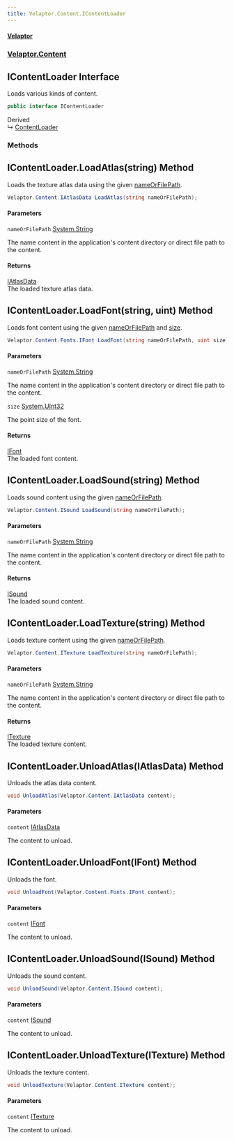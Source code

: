 ```yaml
---
title: Velaptor.Content.IContentLoader
---
```


#### [Velaptor](Namespaces.md 'Velaptor Namespaces')
### [Velaptor.Content](Velaptor.Content.md 'Velaptor.Content')

## IContentLoader Interface

Loads various kinds of content.

```csharp
public interface IContentLoader
```

Derived  
&#8627; [ContentLoader](Velaptor.Content.ContentLoader.md 'Velaptor.Content.ContentLoader')
### Methods

<a name='Velaptor.Content.IContentLoader.LoadAtlas(string)'></a>

## IContentLoader.LoadAtlas(string) Method

Loads the texture atlas data using the given [nameOrFilePath](Velaptor.Content.IContentLoader.md#Velaptor.Content.IContentLoader.LoadAtlas(string).nameOrFilePath 'Velaptor.Content.IContentLoader.LoadAtlas(string).nameOrFilePath').

```csharp
Velaptor.Content.IAtlasData LoadAtlas(string nameOrFilePath);
```
#### Parameters

<a name='Velaptor.Content.IContentLoader.LoadAtlas(string).nameOrFilePath'></a>

`nameOrFilePath` [System.String](https://docs.microsoft.com/en-us/dotnet/api/System.String 'System.String')

The name content in the application's content directory or direct file path to the content.

#### Returns
[IAtlasData](Velaptor.Content.IAtlasData.md 'Velaptor.Content.IAtlasData')  
The loaded texture atlas data.

<a name='Velaptor.Content.IContentLoader.LoadFont(string,uint)'></a>

## IContentLoader.LoadFont(string, uint) Method

Loads font content using the given [nameOrFilePath](Velaptor.Content.IContentLoader.md#Velaptor.Content.IContentLoader.LoadFont(string,uint).nameOrFilePath 'Velaptor.Content.IContentLoader.LoadFont(string, uint).nameOrFilePath') and [size](Velaptor.Content.IContentLoader.md#Velaptor.Content.IContentLoader.LoadFont(string,uint).size 'Velaptor.Content.IContentLoader.LoadFont(string, uint).size').

```csharp
Velaptor.Content.Fonts.IFont LoadFont(string nameOrFilePath, uint size);
```
#### Parameters

<a name='Velaptor.Content.IContentLoader.LoadFont(string,uint).nameOrFilePath'></a>

`nameOrFilePath` [System.String](https://docs.microsoft.com/en-us/dotnet/api/System.String 'System.String')

The name content in the application's content directory or direct file path to the content.

<a name='Velaptor.Content.IContentLoader.LoadFont(string,uint).size'></a>

`size` [System.UInt32](https://docs.microsoft.com/en-us/dotnet/api/System.UInt32 'System.UInt32')

The point size of the font.

#### Returns
[IFont](Velaptor.Content.Fonts.IFont.md 'Velaptor.Content.Fonts.IFont')  
The loaded font content.

<a name='Velaptor.Content.IContentLoader.LoadSound(string)'></a>

## IContentLoader.LoadSound(string) Method

Loads sound content using the given [nameOrFilePath](Velaptor.Content.IContentLoader.md#Velaptor.Content.IContentLoader.LoadSound(string).nameOrFilePath 'Velaptor.Content.IContentLoader.LoadSound(string).nameOrFilePath').

```csharp
Velaptor.Content.ISound LoadSound(string nameOrFilePath);
```
#### Parameters

<a name='Velaptor.Content.IContentLoader.LoadSound(string).nameOrFilePath'></a>

`nameOrFilePath` [System.String](https://docs.microsoft.com/en-us/dotnet/api/System.String 'System.String')

The name content in the application's content directory or direct file path to the content.

#### Returns
[ISound](Velaptor.Content.ISound.md 'Velaptor.Content.ISound')  
The loaded sound content.

<a name='Velaptor.Content.IContentLoader.LoadTexture(string)'></a>

## IContentLoader.LoadTexture(string) Method

Loads texture content using the given [nameOrFilePath](Velaptor.Content.IContentLoader.md#Velaptor.Content.IContentLoader.LoadTexture(string).nameOrFilePath 'Velaptor.Content.IContentLoader.LoadTexture(string).nameOrFilePath').

```csharp
Velaptor.Content.ITexture LoadTexture(string nameOrFilePath);
```
#### Parameters

<a name='Velaptor.Content.IContentLoader.LoadTexture(string).nameOrFilePath'></a>

`nameOrFilePath` [System.String](https://docs.microsoft.com/en-us/dotnet/api/System.String 'System.String')

The name content in the application's content directory or direct file path to the content.

#### Returns
[ITexture](Velaptor.Content.ITexture.md 'Velaptor.Content.ITexture')  
The loaded texture content.

<a name='Velaptor.Content.IContentLoader.UnloadAtlas(Velaptor.Content.IAtlasData)'></a>

## IContentLoader.UnloadAtlas(IAtlasData) Method

Unloads the atlas data content.

```csharp
void UnloadAtlas(Velaptor.Content.IAtlasData content);
```
#### Parameters

<a name='Velaptor.Content.IContentLoader.UnloadAtlas(Velaptor.Content.IAtlasData).content'></a>

`content` [IAtlasData](Velaptor.Content.IAtlasData.md 'Velaptor.Content.IAtlasData')

The content to unload.

<a name='Velaptor.Content.IContentLoader.UnloadFont(Velaptor.Content.Fonts.IFont)'></a>

## IContentLoader.UnloadFont(IFont) Method

Unloads the font.

```csharp
void UnloadFont(Velaptor.Content.Fonts.IFont content);
```
#### Parameters

<a name='Velaptor.Content.IContentLoader.UnloadFont(Velaptor.Content.Fonts.IFont).content'></a>

`content` [IFont](Velaptor.Content.Fonts.IFont.md 'Velaptor.Content.Fonts.IFont')

The content to unload.

<a name='Velaptor.Content.IContentLoader.UnloadSound(Velaptor.Content.ISound)'></a>

## IContentLoader.UnloadSound(ISound) Method

Unloads the sound content.

```csharp
void UnloadSound(Velaptor.Content.ISound content);
```
#### Parameters

<a name='Velaptor.Content.IContentLoader.UnloadSound(Velaptor.Content.ISound).content'></a>

`content` [ISound](Velaptor.Content.ISound.md 'Velaptor.Content.ISound')

The content to unload.

<a name='Velaptor.Content.IContentLoader.UnloadTexture(Velaptor.Content.ITexture)'></a>

## IContentLoader.UnloadTexture(ITexture) Method

Unloads the texture content.

```csharp
void UnloadTexture(Velaptor.Content.ITexture content);
```
#### Parameters

<a name='Velaptor.Content.IContentLoader.UnloadTexture(Velaptor.Content.ITexture).content'></a>

`content` [ITexture](Velaptor.Content.ITexture.md 'Velaptor.Content.ITexture')

The content to unload.
